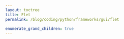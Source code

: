 ```yaml
---
layout: toctree
title: Flet
permalink: /blog/coding/python/frameworks/gui/flet

enumerate_grand_children: true
---
```



